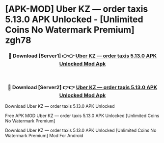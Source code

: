 # [APK-MOD] Uber KZ — order taxis 5.13.0 APK Unlocked - [Unlimited Coins No Watermark Premium] zgh78



<div align="center">
<h3>🔴 Download [Server1] 👉👉 <a href="https://momento.my/?title=Uber_KZ_—_order_taxis_5.13.0_APK_Unlocked">Uber KZ — order taxis 5.13.0 APK Unlocked Mod Apk</a></h3><br>

<h3>🔴 Download [Server2] 👉👉 <a href="https://momento.my/?title=Uber_KZ_—_order_taxis_5.13.0_APK_Unlocked">Uber KZ — order taxis 5.13.0 APK Unlocked Mod Apk</a></h3>
</div>



Download Uber KZ — order taxis 5.13.0 APK Unlocked 

Free APK MOD Uber KZ — order taxis 5.13.0 APK Unlocked [Unlimited Coins No Watermark Premium]

Download Uber KZ — order taxis 5.13.0 APK Unlocked [Unlimited Coins No Watermark Premium] Mod For Android
